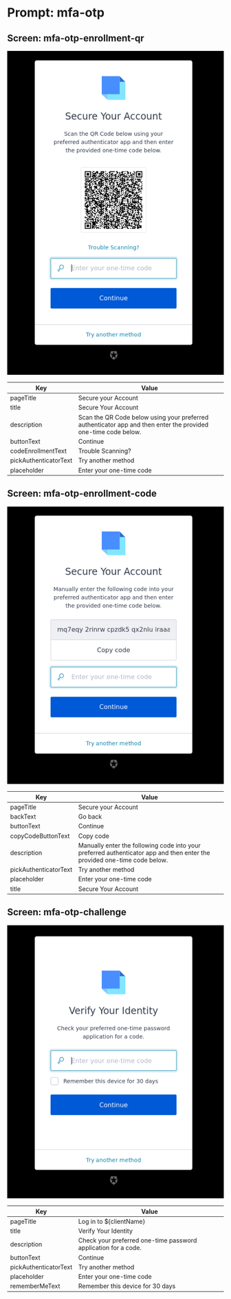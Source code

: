 # Prompt: mfa-otp

## Screen: mfa-otp-enrollment-qr

<p style="text-align: center;">
  <img alt="mfa-otp-enrollment-qr reference screenshot" class="ul-prompt-screenshot" data-ul-prompt="mfa-otp-enrollment-qr" src="images/mfa-otp-enrollment-qr.png" />
</p>

|Key|Value|
|----------|----------|
|pageTitle|Secure your Account|
|title|Secure Your Account|
|description|Scan the QR Code below using your preferred authenticator app and then enter the provided one-time code below.|
|buttonText|Continue|
|codeEnrollmentText|Trouble Scanning?|
|pickAuthenticatorText|Try another method|
|placeholder|Enter your one-time code|

## Screen: mfa-otp-enrollment-code

<p style="text-align: center;">
  <img alt="mfa-otp-enrollment-code reference screenshot" class="ul-prompt-screenshot" data-ul-prompt="mfa-otp-enrollment-code" src="images/mfa-otp-enrollment-code.png" />
</p>

|Key|Value|
|----------|----------|
|pageTitle|Secure your Account|
|backText|Go back|
|buttonText|Continue|
|copyCodeButtonText|Copy code|
|description|Manually enter the following code into your preferred authenticator app and then enter the provided one-time code below.|
|pickAuthenticatorText|Try another method|
|placeholder|Enter your one-time code|
|title|Secure Your Account|

## Screen: mfa-otp-challenge

<p style="text-align: center;">
  <img alt="mfa-otp-challenge reference screenshot" class="ul-prompt-screenshot" data-ul-prompt="mfa-otp-challenge" src="images/mfa-otp-challenge.png" />
</p>

|Key|Value|
|----------|----------|
|pageTitle|Log in to ${clientName}|
|title|Verify Your Identity|
|description|Check your preferred one-time password application for a code.|
|buttonText|Continue|
|pickAuthenticatorText|Try another method|
|placeholder|Enter your one-time code|
|rememberMeText|Remember this device for 30 days|
